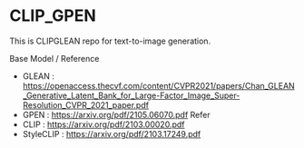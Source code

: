 # CLIP_GPEN

This is CLIPGLEAN repo for text-to-image generation.

Base Model / Reference
- GLEAN : https://openaccess.thecvf.com/content/CVPR2021/papers/Chan_GLEAN_Generative_Latent_Bank_for_Large-Factor_Image_Super-Resolution_CVPR_2021_paper.pdf
- GPEN : https://arxiv.org/pdf/2105.06070.pdf
Refer
- CLIP : https://arxiv.org/pdf/2103.00020.pdf
- StyleCLIP : https://arxiv.org/pdf/2103.17249.pdf
